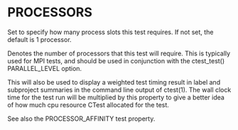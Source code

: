   

# PROCESSORS  
Set to specify how many process slots this test requires.
If not set, the default is 1 processor.  

Denotes the number of processors that this test will require.  This is
typically used for MPI tests, and should be used in conjunction with
the ctest_test() PARALLEL_LEVEL option.  

This will also be used to display a weighted test timing result in label and
subproject summaries in the command line output of ctest(1). The wall
clock time for the test run will be multiplied by this property to give a
better idea of how much cpu resource CTest allocated for the test.  

See also the PROCESSOR_AFFINITY test property.  

